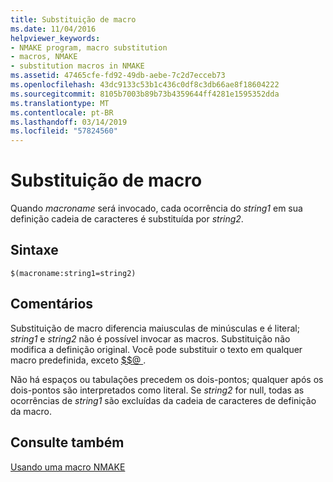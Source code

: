 ```yaml
---
title: Substituição de macro
ms.date: 11/04/2016
helpviewer_keywords:
- NMAKE program, macro substitution
- macros, NMAKE
- substitution macros in NMAKE
ms.assetid: 47465cfe-fd92-49db-aebe-7c2d7ecceb73
ms.openlocfilehash: 43dc9133c53b1c436c0df8c3db66ae8f18604222
ms.sourcegitcommit: 8105b7003b89b73b4359644ff4281e1595352dda
ms.translationtype: MT
ms.contentlocale: pt-BR
ms.lasthandoff: 03/14/2019
ms.locfileid: "57824560"
---
```

# <a name="macro-substitution"></a>Substituição de macro

Quando *macroname* será invocado, cada ocorrência do *string1* em sua definição cadeia de caracteres é substituída por *string2*.

## <a name="syntax"></a>Sintaxe

```
$(macroname:string1=string2)
```

## <a name="remarks"></a>Comentários

Substituição de macro diferencia maiusculas de minúsculas e é literal; *string1* e *string2* não é possível invocar as macros. Substituição não modifica a definição original. Você pode substituir o texto em qualquer macro predefinida, exceto [ $$@ ](filename-macros.md).

Não há espaços ou tabulações precedem os dois-pontos; qualquer após os dois-pontos são interpretados como literal. Se *string2* for null, todas as ocorrências de *string1* são excluídas da cadeia de caracteres de definição da macro.

## <a name="see-also"></a>Consulte também

[Usando uma macro NMAKE](using-an-nmake-macro.md)

